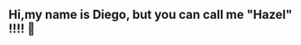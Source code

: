 ## Hi,my name is Diego, but you can call me "Hazel" !!!! 👋

<!--
**hazelovesuuu/hazelovesuuu** is a ✨ _special_ ✨ repository because its `README.md` (this file) appears on your GitHub profile.

Here are some ideas to get you started:

- 🔭 I’m currently working on ... repositories
- 🌱 I’m currently learning ... programing languages.
- 🤔 I’m looking for help with ... my reposytor
- 💬 Ask me about ... ask me anything, don´t be afraid !!!
- 📫 How to reach me: ... by linkedln :) !!!
- 😄 Pronouns: ... he/him !!!
-->

